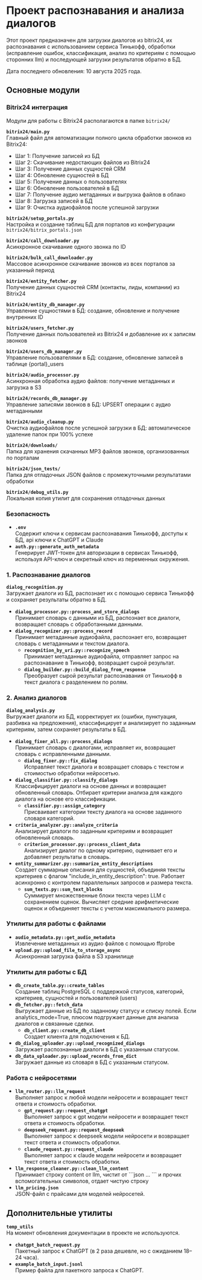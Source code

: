 # Проект распознавания и анализа диалогов

Этот проект предназначен для загрузки диалогов из bitrix24, их распознавания с использованием сервиса Тинькофф, обработки (исправление ошибок, классификация, анализ по критериям c помощью сторонних llm) и последующей загрузки результатов обратно в БД.

Дата последнего обновления: 10 августа 2025 года.

## Основные модули

### Bitrix24 интеграция
Модули для работы с Bitrix24 располагаются в папке `bitrix24/`

**`bitrix24/main.py`**  
Главный файл для автоматизации полного цикла обработки звонков из Bitrix24:
- Шаг 1: Получение записей из БД
- Шаг 2: Скачивание недостающих файлов из Bitrix24  
- Шаг 3: Получение данных сущностей CRM
- Шаг 4: Обновление сущностей в БД
- Шаг 5: Получение данных о пользователях
- Шаг 6: Обновление пользователей в БД
- Шаг 7: Получение аудио метаданных и выгрузка файлов в облако
- Шаг 8: Загрузка записей в БД
- Шаг 9: Очистка аудиофайлов после успешной загрузки

**`bitrix24/setup_portals.py`**  
Настройка и создание таблиц БД для порталов из конфигурации `bitrix24/bitrix_portals.json`

**`bitrix24/call_downloader.py`**  
Асинхронное скачивание одного звонка по ID

**`bitrix24/bulk_call_downloader.py`**  
Массовое асинхронное скачивание звонков из всех порталов за указанный период

**`bitrix24/entity_fetcher.py`**  
Получение данных сущностей CRM (контакты, лиды, компании) из Bitrix24

**`bitrix24/entity_db_manager.py`**  
Управление сущностями в БД: создание, обновление и получение внутренних ID

**`bitrix24/users_fetcher.py`**  
Получение данных пользователей из Bitrix24 и добавление их к записям звонков

**`bitrix24/users_db_manager.py`**  
Управление пользователями в БД: создание, обновление записей в таблице {portal}_users

**`bitrix24/audio_processor.py`**  
Асинхронная обработка аудио файлов: получение метаданных и загрузка в S3

**`bitrix24/records_db_manager.py`**  
Управление записями звонков в БД: UPSERT операции с аудио метаданными

**`bitrix24/audio_cleanup.py`**  
Очистка аудиофайлов после успешной загрузки в БД: автоматическое удаление папок при 100% успехе

**`bitrix24/downloads/`**  
Папка для хранения скачанных MP3 файлов звонков, организованных по порталам

**`bitrix24/json_tests/`**  
Папка для отладочных JSON файлов с промежуточными результатами обработки

**`bitrix24/debug_utils.py`**  
Локальная копия утилит для сохранения отладочных данных

### Безопасность
- **`.env`**  
  Содержит ключи к сервисам распознавания Тинькофф, доступы к БД, api ключи к ChatGPT и Claude
- **`auth.py::generate_auth_metadata`**  
  Генерирует JWT-токен для авторизации в сервисах Тинькофф, используя API-ключ и секретный ключ из переменных окружения.

### 1. Распознавание диалогов
**`dialog_recognition.py`**  
  Загружает диалоги из БД, распознает их с помощью сервиса Тинькофф и сохраняет результаты обратно в БД.
- **`dialog_processor.py::process_and_store_dialogs`**  
  Принимает словарь с данными из БД, распознает все диалоги, возвращает словарь с обработанными данными.
 - **`dialog_recognizer.py::process_record`**  
    Принимает метаданные аудиофайла, распознает его, возвращает словарь с метаданными и текстом диалога.
    - **`recognition_by_uri.py::recognize_speech`**  
      Принимает метаданные аудиофайла, отправляет запрос на распознавание в Тинькофф, возвращает сырой результат.
    - **`dialog_builder.py::build_dialog_from_response`**  
      Преобразует сырой результат распознавания от Тинькофф в текст диалога с разделением по ролям.

### 2. Анализ диалогов
**`dialog_analysis.py`**  
Выгружает диалоги из БД, корректирует их (ошибки, пунктуация, разбивка на предложения), классифицирует и анализирует по заданным критериям, затем сохраняет результаты в БД.
- **`dialog_fixer_all.py::process_dialogs`**  
  Принимает словарь с диалогами, исправляет их, возвращает словарь с исправленными данными.
  - **`dialog_fixer.py::fix_dialog`**  
    Исправляет текст диалога и возвращает словарь с текстом и стоимостью обработки нейросетью.
- **`dialog_classifier.py::classify_dialogs`**  
  Классифицирует диалоги на основе данных и возвращает обновленный словарь. Отбирает критерии анализа для каждого диалога на основе его классификации.
  - **`classifier.py::assign_category`**  
    Присваивает категории тексту диалога на основе заданного словаря категорий.
- **`criteria_analyzer.py::analyze_criteria`**  
  Анализирует диалоги по заданным критериям и возвращает обновленный словарь.
  - **`criterion_processor.py::process_client_data`**  
    Анализирует диалог по одному критерию, оценивает его и добавляет результаты в словарь.
- **`entity_summarizer.py::summarize_entity_descriptions`**  
  Создает суммарные описания для сущностей, объединяя тексты критериев с флагом "include_in_entity_description": true. Работает асинхронно с контролем параллельных запросов и размера текста.
  - **`sum_texts.py::sum_text_blocks`**  
    Суммирует множественные блоки текста через LLM с сохранением оценок. Вычисляет средние арифметические оценок и объединяет тексты с учетом максимального размера.


### Утилиты для работы с файлами
- **`audio_metadata.py::get_audio_metadata`**  
  Извлечение метаданных из аудио файлов с помощью ffprobe
- **`upload.py::upload_file_to_storage_async`**  
  Асинхронная загрузка файла в S3 хранилище

### Утилиты для работы с БД
- **`db_create_table.py::create_tables`**  
  Создание таблиц PostgreSQL с поддержкой статусов, категорий, критериев, сущностей и пользователей (users)
- **`db_fetcher.py::fetch_data`**  
  Выгружает данные из БД по заданному статусу и списку полей. Если analytics_mode=True, плюсом подгружает данные для анализа диалогов и связанные сделки. 
  - **`db_client.py::create_db_client`**  
    Создает клиента для подключения к БД.
- **`db_dialog_uploader.py::upload_recognized_dialogs`**  
  Загружает распознанные диалоги в БД с указанным статусом.
- **`db_data_uploader.py::upload_records_from_dict`**  
  Загружает данные из словаря в БД с указанным статусом.

### Работа с нейросетями
- **`llm_router.py::llm_request`**  
Выполняет запрос к любой модели нейросети и возвращает текст ответа и стоимость обработки.
  - **`gpt_request.py::request_chatgpt`**  
  Выполняет запрос к gpt модели нейросети и возвращает текст ответа и стоимость обработки.
  - **`deepseek_request.py::request_deepseek`**  
    Выполняет запрос к deepseek модели нейросети и возвращает текст ответа и стоимость обработки.
  - **`claude_request.py::request_claude`**  
    Выполняет запрос к claude модели нейросети и возвращает текст ответа и стоимость обработки.
- **`llm_response_cleaner.py::clean_llm_content`**  
  Принимает строку content от llm, чистит от \`\`\`json ... \`\`\` и прочих вспомогательных символов, отдает чистую строку
- **`llm_pricing.json`**  
  JSON-файл с прайсами для моделей нейросетей.

## Дополнительные утилиты
**`temp_utils`**  
  На момент обновления документации в проекте не используются.
- **`chatgpt_batch_request.py`**  
  Пакетный запрос к ChatGPT (в 2 раза дешевле, но с ожиданием 18–24 часа).
- **`example_batch_input.jsonl`**  
  Пример файла для пакетного запроса к ChatGPT.
